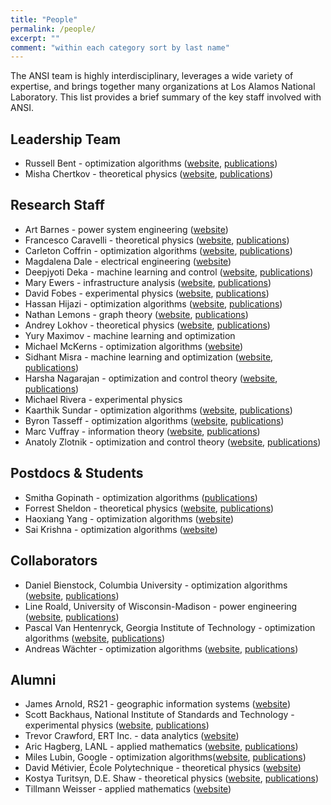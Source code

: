 ```yaml
---
title: "People"
permalink: /people/
excerpt: ""
comment: "within each category sort by last name"
---
```


The ANSI team is highly interdisciplinary, leverages a wide variety of expertise, and brings together many organizations at Los Alamos National Laboratory.  This list provides a brief summary of the key staff involved with ANSI.


## Leadership Team

* Russell Bent - optimization algorithms ([website](http://public.lanl.gov/rbent/), [publications](https://scholar.google.com/citations?user=DPvklMcAAAAJ&hl=en))
* Misha Chertkov - theoretical physics ([website](https://sites.google.com/site/mchertkov/), [publications](https://scholar.google.com/citations?user=k4UNBd4AAAAJ))


## Research Staff

* Art Barnes - power system engineering ([website](http://pin3.io/))
* Francesco Caravelli - theoretical physics ([website](https://sites.google.com/site/francescocaravelli/), [publications](https://scholar.google.com/citations?user=y0uoG2wAAAAJ))
* Carleton Coffrin - optimization algorithms ([website](http://www.coffrin.com/), [publications](https://scholar.google.com/citations?user=IEu32BQAAAAJ&hl=en))
* Magdalena Dale - electrical engineering ([website](https://www.linkedin.com/in/magdalena-dale-2932061a/))
* Deepjyoti Deka - machine learning and control ([website](https://www.linkedin.com/in/deepjyoti-deka-8a44388/), [publications](https://scholar.google.com/citations?user=gv6Jmj0AAAAJ))
* Mary Ewers - infrastructure analysis ([website](https://www.linkedin.com/in/mary-ewers-72a684b/), [publications](https://scholar.google.com/citations?user=yBivdKsAAAAJ))
* David Fobes - experimental physics ([website](https://pseudocubic.com/), [publications](https://scholar.google.com/citations?user=84i8RjEAAAAJ))
* Hassan Hijazi - optimization algorithms ([website](https://www.linkedin.com/in/hassan-hijazi-56a6587/), [publications](https://scholar.google.com/citations?user=QelVlY0AAAAJ))
* Nathan Lemons - graph theory ([website](http://cnls.lanl.gov/External/people/Nathan_Lemons.php), [publications](https://scholar.google.com/citations?user=NdXVEzIAAAAJ))
* Andrey Lokhov - theoretical physics ([website](http://lptms.u-psud.fr/andrey-lokhov/), [publications](https://scholar.google.com/citations?user=RjM_Y3gAAAAJ))
* Yury Maximov - machine learning and optimization
* Michael McKerns - optimization algorithms ([website](https://mmckerns.github.io/))
* Sidhant Misra - machine learning and optimization ([website](https://sidhantmisra.github.io/), [publications](https://scholar.google.com/citations?user=f-fUcoEAAAAJ))
* Harsha Nagarajan - optimization and control theory ([website](http://harshanagarajan.com/), [publications](https://scholar.google.com/citations?user=mMQ8eowAAAAJ))
* Michael Rivera - experimental physics
* Kaarthik Sundar - optimization algorithms ([website](https://kaarthiksundar.github.io/), [publications](https://scholar.google.com/citations?user=jAAj8DAAAAAJ))
* Byron Tasseff - optimization algorithms ([website](http://tasseff.com/), [publications](https://scholar.google.com/citations?user=5zv1XkcAAAAJ))
* Marc Vuffray - information theory ([website](https://www.vuffray.com), [publications](https://scholar.google.com/citations?user=Z9Flw3IAAAAJ))
* Anatoly Zlotnik - optimization and control theory ([website](https://azlotnik.github.io/), [publications](https://scholar.google.com/citations?user=sufIhoUAAAAJ))


## Postdocs & Students

* Smitha Gopinath - optimization algorithms ([publications](https://scholar.google.com/citations?user=3nLANBsAAAAJ))
* Forrest Sheldon - theoretical physics ([website](https://cnls.lanl.gov/External/people/Forrest_Sheldon.php), [publications](https://scholar.google.com/citations?user=GC3WWIUAAAAJ))
* Haoxiang Yang - optimization algorithms ([website](https://sites.google.com/view/haoxiangyang/))
* Sai Krishna - optimization algorithms ([website](https://scholar.google.com/citations?user=uC6TGvEAAAAJ&hl=en))


## Collaborators

* Daniel Bienstock, Columbia University - optimization algorithms ([website](http://www.columbia.edu/~dano/), [publications](https://scholar.google.com/citations?user=pbbFBNUAAAAJ))
* Line Roald, University of Wisconsin-Madison - power engineering ([website](https://directory.engr.wisc.edu/ece/Faculty/Roald_Line/), [publications](https://scholar.google.com/citations?user=Z-lh8_AAAAAJ))
* Pascal Van Hentenryck, Georgia Institute of Technology - optimization algorithms ([website](http://pwp.gatech.edu/pascal-van-hentenryck/), [publications](https://scholar.google.com/citations?user=FTSZV7kAAAAJ))
* Andreas Wächter - optimization algorithms ([website](http://users.iems.northwestern.edu/~andreasw/index.html), [publications](https://scholar.google.com/citations?user=Y1EdzIwAAAAJ))


## Alumni

* James Arnold, RS21 - geographic information systems ([website](https://arnoldj.github.io/))
* Scott Backhaus, National Institute of Standards and Technology - experimental physics ([website](https://www.linkedin.com/in/scott-backhaus-6b0231141/), [publications](https://scholar.google.com/citations?user=j6kWzSEAAAAJ&hl=en))
* Trevor Crawford, ERT Inc. - data analytics ([website](https://www.linkedin.com/in/trevorcrawford/))
* Aric Hagberg, LANL - applied mathematics ([website](https://aric.hagberg.org/), [publications](https://scholar.google.com/citations?user=ug4QQn8AAAAJ))
* Miles Lubin, Google - optimization algorithms([website](https://mlubin.github.io/), [publications](https://scholar.google.com/citations?user=jCoWyqUAAAAJ))
* David Métivier, École Polytechnique - theoretical physics ([website](http://www.cmap.polytechnique.fr/~david.metivier/))
* Kostya Turitsyn, D.E. Shaw - theoretical physics ([website](http://www.mit.edu/~turitsyn/), [publications](https://scholar.google.com/citations?user=aia2DqUAAAAJ))
* Tillmann Weisser - applied mathematics ([website](https://homepages.laas.fr/tweisser/drupal/))



